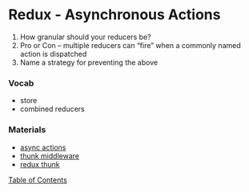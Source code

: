 # Redux - Asynchronous Actions

1. How granular should your reducers be?
2. Pro or Con – multiple reducers can “fire” when a commonly named action is dispatched
3. Name a strategy for preventing the above

### Vocab
- store
- combined reducers

### Materials
- [async actions](https://redux.js.org/tutorials/fundamentals/part-6-async-logic)
- [thunk middleware](https://github.com/reduxjs/redux-thunk)
- [redux thunk](https://www.digitalocean.com/community/tutorials/redux-redux-thunk)

[Table of Contents](../index.md)
